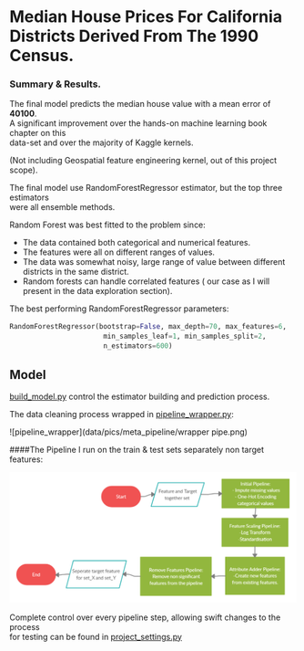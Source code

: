 # Median House Prices For California Districts Derived From The 1990 Census.

### Summary & Results.

The final model predicts the median house value with a mean error of **40100**.  
A significant improvement over the hands-on machine learning book chapter on this  
data-set and over the majority of Kaggle kernels.  
  

(Not including Geospatial  feature engineering kernel, out of this project scope).  
  
  
The final model use RandomForestRegressor estimator, but the top three estimators  
were all ensemble methods.  

Random Forest was best fitted to the problem since:  
* The data contained both categorical and numerical features.
* The features were all on different ranges of values. 
* The data was somewhat noisy, large range of value between different  
districts in the same district.  
* Random forests can handle correlated features ( our case as I will   
present in the data exploration section).


The best performing RandomForestRegressor parameters:

 ```python
RandomForestRegressor(bootstrap=False, max_depth=70, max_features=6,
                        min_samples_leaf=1, min_samples_split=2,
                        n_estimators=600)
 ```


## Model

[build_model.py](../blob/master/src/build_model.py) control the estimator building and prediction process.  

The data cleaning process wrapped in [pipeline_wrapper.py](../blob/master/src/pipeline/pipeline_wrapper.py):
  
![pipeline_wrapper](data/pics/meta_pipeline/wrapper pipe.png)
    

####The Pipeline I run on the train & test sets separately non target features:

![pipeline_set](data/pics/meta_pipeline/set_pipeline.png)

Complete control over every pipeline step, allowing swift changes to the process  
for testing can be found in [project_settings.py](../blob/master/src/project_settings.py)

